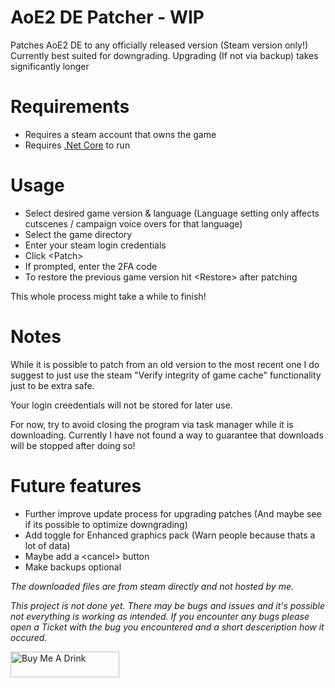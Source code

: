 # AoE2 DE Patcher - WIP

Patches AoE2 DE to any officially released version (Steam version only!)  
Currently best suited for downgrading. Upgrading (If not via backup) takes significantly longer

# Requirements

- Requires a steam account that owns the game
- Requires [.Net Core](https://dotnet.microsoft.com/download/dotnet-core/current/runtime) to run

# Usage
- Select desired game version & language (Language setting only affects cutscenes / campaign voice overs for that language)
- Select the game directory
- Enter your steam login credentials
- Click \<Patch>
- If prompted, enter the 2FA code
- To restore the previous game version hit \<Restore> after patching

This whole process might take a while to finish!

# Notes
While it is possible to patch from an old version to the most recent one I do suggest to just use the steam "Verify integrity of game cache" functionality just to be extra safe.

Your login creedentials will not be stored for later use.  

For now, try to avoid closing the program via task manager while it is downloading. Currently I have not found a way to guarantee that downloads will be stopped after doing so!

# Future features
- Further improve update process for upgrading patches (And maybe see if its possible to optimize downgrading)
- Add toggle for Enhanced graphics pack (Warn people because thats a lot of data)
- Maybe add a \<cancel> button
- Make backups optional  

*The downloaded files are from steam directly and not hosted by me.*  

*This project is not done yet. There may be bugs and issues and it's possible not everything is working as intended. If you encounter any bugs please open a Ticket with the bug you encountered and a short desceription how it occured.*  

<a href="https://www.buymeacoffee.com/djschaffner" target="_blank"><img src="https://www.buymeacoffee.com/assets/img/custom_images/orange_img.png" alt="Buy Me A Drink" style="height: 41px !important;width: 174px !important;" ></a>
